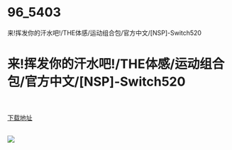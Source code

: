 # 96_5403
来!挥发你的汗水吧!/THE体感/运动组合包/官方中文/[NSP]-Switch520
# 来!挥发你的汗水吧!/THE体感/运动组合包/官方中文/[NSP]-Switch520
 <br/></br>
[下载地址](https://www.switch520.cc/article/5403 "下载地址")
<br/></br>

<p><span><strong><img src="https://ae01.alicdn.com/kf/Uc301907c763a4b1882ee4ba22126d3aaH.jpg"></strong></span></p>
<p></p>
